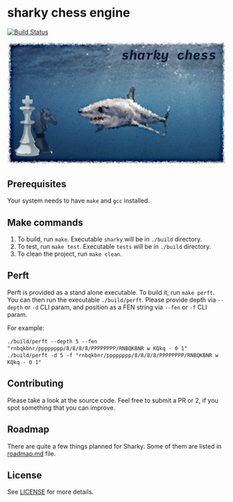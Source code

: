 # sharky chess engine

[![Build Status](https://travis-ci.org/valera-rozuvan/sharky.svg?branch=master)](https://travis-ci.org/valera-rozuvan/sharky)

![sharky chess engine](docs/logo/sharky-chess-logo.png "sharky chess engine")

## Prerequisites

Your system needs to have `make` and `gcc` installed.

## Make commands

1. To build, run `make`. Executable `sharky` will be in `./build` directory.
2. To test, run `make test`. Executable `tests` will be in `./build` directory.
3. To clean the project, run `make clean`.

## Perft

Perft is provided as a stand alone executable. To build it, run `make perft`. You can then run the executable `./build/perft`. Please provide depth via `--depth` or `-d` CLI param, and position as a FEN string via `--fen` or `-f` CLI param.

For example:

```
./build/perft --depth 5 --fen "rnbqkbnr/pppppppp/8/8/8/8/PPPPPPPP/RNBQKBNR w KQkq - 0 1"
./build/perft -d 5 -f "rnbqkbnr/pppppppp/8/8/8/8/PPPPPPPP/RNBQKBNR w KQkq - 0 1"
```

## Contributing

Please take a look at the source code. Feel free to submit a PR or 2, if you spot something that you can improve.

## Roadmap

There are quite a few things planned for Sharky. Some of them are listed in [roadmap.md](docs/roadmap.md) file.

## License

See [LICENSE](LICENSE) for more details.
